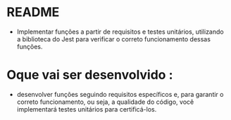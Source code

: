 # README 

- Implementar funções a partir de requisitos e testes unitários, utilizando a biblioteca do Jest para verificar o correto funcionamento dessas funções.

# Oque vai ser desenvolvido :
- desenvolver funções seguindo requisitos específicos e, para garantir o correto funcionamento, ou seja, a qualidade do código, você implementará testes unitários para certificá-los.
